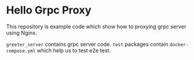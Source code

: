 # Hello Grpc Proxy

This repository is example code which show how to proxying grpc server using Nginx.

`greeter_server` contains grpc server code. `test` packages contain `docker-compose.yml` which help us to test e2e test.
